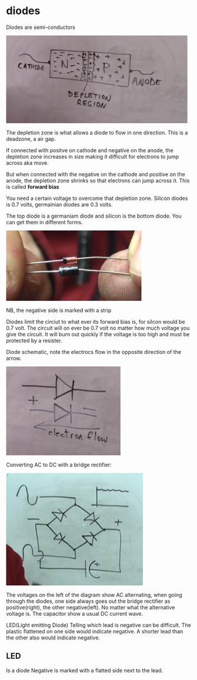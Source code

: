 # diodes

Diodes are semi-conductors

![Diode](./files/2024-01-20-21-18-51.png)

The depletion zone is what allows a diode to flow in one direction.
This is a deadzone, a air gap.

If connected with positve on cathode and negative on the anode, the depletion zone increases in size making it difficult for electrons to jump across aka move.

But when connected with the negative on the cathode and positive on the anode, the depletion zone shrinks so that electrons can jump across it. This is called **forward bias**

You need a certain voltage to overcome that depletion zone. Silicon diodes is 0.7 volts, germainian diodes are 0.3 volts.

The top diode is a germaniam diode and silicon is the bottom diode. You can get them in different forms.

![diodes](./files/2024-01-20-21-27-35.png)

NB, the negative side is marked with a strip

Diodes limit the circiut to what ever its forward bias is, for silcon would be 0.7 volt.
The circuit will on ever be 0.7 volt no matter how much voltage you give the circuit.
It will burn out quickly if the voltage is too high and must be protected by a resister.

Diode schematic, note the electrocs flow in the opposite direction of the arrow.

![diode schematic](./files/2024-01-20-21-33-06.png)

Converting AC to DC with a bridge rectifier:

![bridge rectifier](./files/2024-01-20-21-38-07.png)

The voltages on the left of the diagram show AC alternating, when going through the diodes, one side always goes out the bridge rectifier as positive(right), the other negative(left). No matter what the alternative voltage is. The capacitor show a usual DC current wave.

LED(Light emitting Diode)
Telling which lead is negative can be difficult.
The plastic flattened on one side would indicate negative.
A shorter lead than the other also would indicate negative.

## LED

Is a diode
Negative is marked with a flatted side next to the lead.
